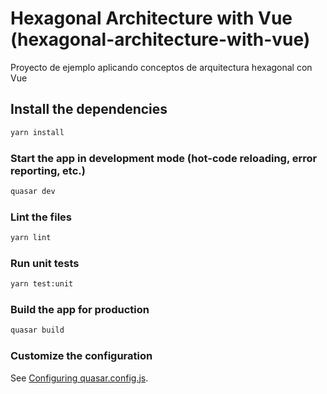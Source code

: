 # Hexagonal Architecture with Vue (hexagonal-architecture-with-vue)

Proyecto de ejemplo aplicando conceptos de arquitectura hexagonal con Vue

## Install the dependencies
```bash
yarn install
```

### Start the app in development mode (hot-code reloading, error reporting, etc.)
```bash
quasar dev
```


### Lint the files
```bash
yarn lint
```

### Run unit tests
```bash
yarn test:unit
```

### Build the app for production
```bash
quasar build
```

### Customize the configuration
See [Configuring quasar.config.js](https://v2.quasar.dev/quasar-cli-vite/quasar-config-js).
